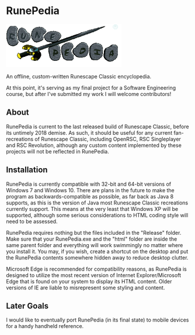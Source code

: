 # RunePedia
![alt text](https://github.com/AjaxIronside/RunePedia/blob/master/Release/html/RS%20Logo.png?raw=true "Logo")


An offline, custom-written Runescape Classic encyclopedia.

At this point, it's serving as my final project for a Software Engineering course, but after I've submitted my work I will welcome contributors!

## About
RunePedia is current to the last released build of Runescape Classic, before its untimely 2018 demise. As such, it should be useful for any current fan-recreations of Runescape Classic, including OpenRSC, RSC Singleplayer and RSC Revolution, although any custom content implemented by these projects will not be reflected in RunePedia.

## Installation
RunePedia is currently compatible with 32-bit and 64-bit versions of Windows 7 and Windows 10. There are plans in the future to make the program as backwards-compatible as possible, as far back as Java 8 supports, as this is the version of Java most Runescape Classic recreations currently support. This means at the very least that Windows XP will be supported, although some serious considerations to HTML coding style will need to be assessed.

RunePedia requires nothing but the files included in the "Release" folder. Make sure that your RunePedia.exe and the "html" folder are inside the same parent folder and everything will work swimmingly no matter where you install it. You may, if you wish, create a shortcut on the desktop and put the RunePedia contents somewhere hidden away to reduce desktop clutter.

Microsoft Edge is recommended for compatibility reasons, as RunePedia is designed to utilize the most recent version of Internet Explorer/Microsoft Edge that is found on your system to display its HTML content. Older versions of IE are liable to misrepresent some styling and content.

## Later Goals
I would like to eventually port RunePedia (in its final state) to mobile devices for a handy handheld reference. 